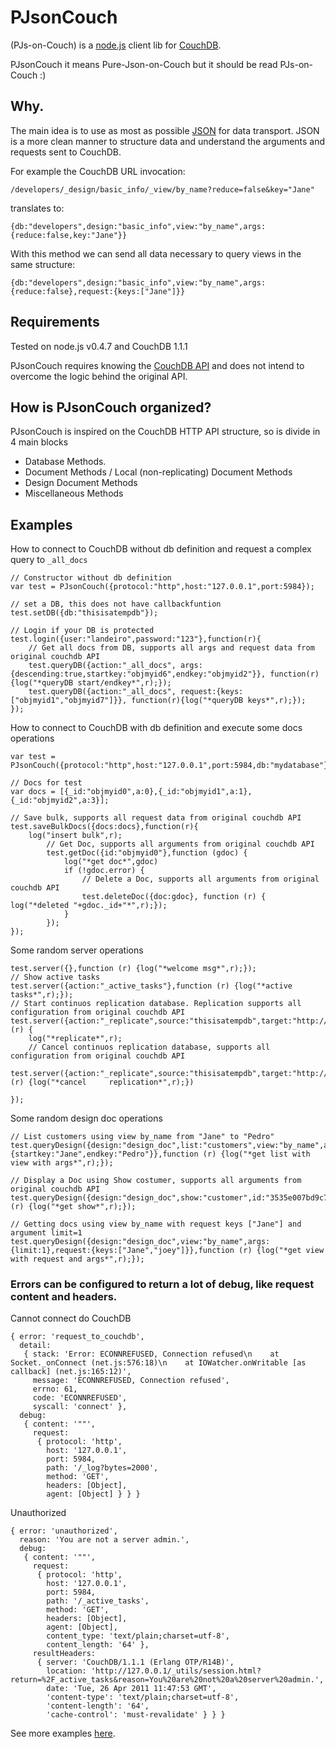# PJsonCouch

(PJs-on-Couch) is a [node.js](http://nodejs.org/) client lib for [CouchDB](http://couchdb.apache.org/).

PJsonCouch it means Pure-Json-on-Couch but it should be read PJs-on-Couch :)

## Why.
The main idea is to use as most as possible [JSON](http://www.json.org/) for data transport.
JSON is a more clean manner to structure data and understand the arguments and requests sent to CouchDB.

For example the CouchDB URL invocation:
	
	/developers/_design/basic_info/_view/by_name?reduce=false&key="Jane"

translates to:
	
	{db:"developers",design:"basic_info",view:"by_name",args:{reduce:false,key:"Jane"}}

With this method we can send all data necessary to query views in the same structure:

	{db:"developers",design:"basic_info",view:"by_name",args:{reduce:false},request:{keys:["Jane"]}}


## Requirements
Tested on node.js v0.4.7 and CouchDB 1.1.1

PJsonCouch requires knowing the [CouchDB API](http://techzone.couchbase.com/sites/default/files/uploads/all/documentation/couchbase-api.html) and does not intend to overcome the logic behind the original API.

## How is PJsonCouch organized?

PJsonCouch is inspired on the CouchDB HTTP API structure, so is divide in 4 main blocks

* Database Methods.
* Document Methods / Local (non-replicating) Document Methods
* Design Document Methods
* Miscellaneous Methods



## Examples

How to connect to CouchDB without db definition and request a complex query to `_all_docs`

	// Constructor without db definition
	var test = PJsonCouch({protocol:"http",host:"127.0.0.1",port:5984});

	// set a DB, this does not have callbackfuntion
	test.setDB({db:"thisisatempdb"});

	// Login if your DB is protected
	test.login({user:"landeiro",password:"123"},function(r){
		// Get all docs from DB, supports all args and request data from original couchdb API
		test.queryDB({action:"_all_docs", args:{descending:true,startkey:"objmyid6",endkey:"objmyid2"}}, function(r){log("*queryDB start/endkey*",r);});
		test.queryDB({action:"_all_docs", request:{keys:["objmyid1","objmyid7"]}}, function(r){log("*queryDB keys*",r);});
	});


How to connect to CouchDB with db definition and execute some docs operations

	var test = PJsonCouch({protocol:"http",host:"127.0.0.1",port:5984,db:"mydatabase"});
	
	// Docs for test
	var docs = [{_id:"objmyid0",a:0},{_id:"objmyid1",a:1},{_id:"objmyid2",a:3}];
	
	// Save bulk, supports all request data from original couchdb API 
	test.saveBulkDocs({docs:docs},function(r){
		log("insert bulk",r);
			// Get Doc, supports all arguments from original couchdb API 
			test.getDoc({id:"objmyid0"},function (gdoc) {
				log("*get doc*",gdoc)
				if (!gdoc.error) {
					// Delete a Doc, supports all arguments from original couchdb API 
					test.deleteDoc({doc:gdoc}, function (r) { log("*deleted "+gdoc._id+"*",r);});
				}
			});
	});



Some random server operations


	test.server({},function (r) {log("*welcome msg*",r);});
	// Show active tasks
	test.server({action:"_active_tasks"},function (r) {log("*active tasks*",r);});
	// Start continuos replication database. Replication supports all configuration from original couchdb API
	test.server({action:"_replicate",source:"thisisatempdb",target:"http://somedomain.com/land",continuous:true},function (r) {
		log("*replicate*",r);
		// Cancel continuos replication database, supports all configuration from original couchdb API
		test.server({action:"_replicate",source:"thisisatempdb",target:"http://somedomain.com/land",continuous:true,cancel:true},function (r) {log("*cancel 	replication*",r);})

	});
	
	
Some random design doc operations

	// List customers using view by_name from "Jane" to "Pedro"
	test.queryDesign({design:"design_doc",list:"customers",view:"by_name",args:{startkey:"Jane",endkey:"Pedro"}},function (r) {log("*get list with view with args*",r);});
	
	// Display a Doc using Show costumer, supports all arguments from original couchdb API
	test.queryDesign({design:"design_doc",show:"customer",id:"3535e007bd9c765de0554c0a4900385b"},function (r) {log("*get show*",r);});
	
	// Getting docs using view by_name with request keys ["Jane"] and argument limit=1 
	test.queryDesign({design:"design_doc",view:"by_name",args:{limit:1},request:{keys:["Jane","joey"]}},function (r) {log("*get view with request and args*",r);});


### Errors can be configured to return a lot of debug, like request content and headers.
	
Cannot connect do CouchDB
	
	{ error: 'request_to_couchdb',
	  detail: 
	   { stack: 'Error: ECONNREFUSED, Connection refused\n    at Socket._onConnect (net.js:576:18)\n    at IOWatcher.onWritable [as callback] (net.js:165:12)',
	     message: 'ECONNREFUSED, Connection refused',
	     errno: 61,
	     code: 'ECONNREFUSED',
	     syscall: 'connect' },
	  debug: 
	   { content: '""',
	     request: 
	      { protocol: 'http',
	        host: '127.0.0.1',
	        port: 5984,
	        path: '/_log?bytes=2000',
	        method: 'GET',
	        headers: [Object],
	        agent: [Object] } } }
	
Unauthorized

	{ error: 'unauthorized',
	  reason: 'You are not a server admin.',
	  debug: 
	   { content: '""',
	     request: 
	      { protocol: 'http',
	        host: '127.0.0.1',
	        port: 5984,
	        path: '/_active_tasks',
	        method: 'GET',
	        headers: [Object],
	        agent: [Object],
	        content_type: 'text/plain;charset=utf-8',
	        content_length: '64' },
	     resultHeaders: 
	      { server: 'CouchDB/1.1.1 (Erlang OTP/R14B)',
	        location: 'http://127.0.0.1/_utils/session.html?return=%2F_active_tasks&reason=You%20are%20not%20a%20server%20admin.',
	        date: 'Tue, 26 Apr 2011 11:47:53 GMT',
	        'content-type': 'text/plain;charset=utf-8',
	        'content-length': '64',
	        'cache-control': 'must-revalidate' } } }
	

See more examples [here](https://github.com/landeiro/PJsonCouch/wiki/PJsonCouch).
